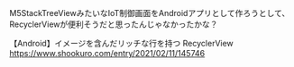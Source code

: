 M5StackTreeViewみたいなIoT制御画面をAndroidアプリとして作ろうとして、RecyclerViewが便利そうだと思ったんじゃなかったかな？

【Android】イメージを含んだリッチな行を持つ RecyclerView
https://www.shookuro.com/entry/2021/02/11/145746
